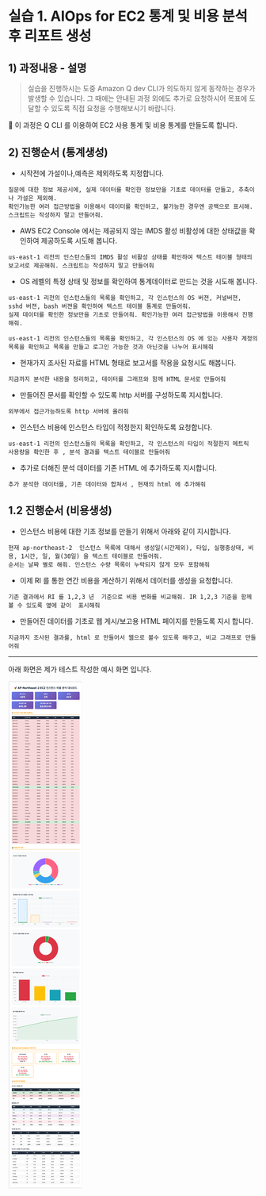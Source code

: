
# 실습 1. AIOps for EC2 통계 및 비용 분석후 리포트 생성

## 1) 과정내용 - 설명

> 실습을 진행하시는 도중 Amazon Q dev CLI가 의도하지 않게 동작하는 경우가 발생할 수 있습니다. 그 때에는 안내된 과정 외에도 추가로 요청하시어 목표에 도달할 수 있도록 직접 요청을 수행해보시기 바랍니다.

 
📢 이 과정은 Q CLI 를 이용하여 EC2 사용 통계 및 비용 통계를 만들도록 합니다. 


## 2) 진행순서 (통계생성)

* 시작전에 가설이나,예측은 제외하도록 지정합니다.
```
질문에 대한 정보 제공시에, 실제 데이터를 확인한 정보만을 기초로 데이터를 만들고, 추축이나 가설은 제외해.
확인가능한 여러 접근방법을 이용해서 데이터를 확인하고, 불가능한 경우엔 공백으로 표시해. 스크립트는 작성하지 말고 만들어줘.
```


* AWS EC2 Console 에서는 제공되지 않는 IMDS 활성 비활성에 대한 상태값을 확인하여 제공하도록 시도해 봅니다. 
```
us-east-1 리전의 인스턴스들의 IMDS 활성 비활성 상태를 확인하여 텍스트 테이블 형태의 보고서로 제공해줘. 스크립트는 작성하지 말고 만들어줘
```


* OS 레벨의 특정 상태 및 정보를 확인하여 통계데이터로 만드는 것을 시도해 봅니다. 

```
us-east-1 리전의 인스턴스들의 목록을 확인하고, 각 인스턴스의 OS 버젼, 커널버젼, sshd 버젼, bash 버젼을 확인하여 텍스트 테이블 통계로 만들어줘.
실제 데이터를 확인한 정보만을 기초로 만들어줘. 확인가능한 여러 접근방법을 이용해서 진행해줘.
```

```
us-east-1 리전의 인스턴스들의 목록을 확인하고, 각 인스턴스의 OS 에 있는 사용자 계정의 목록을 확인하고 목록을 만들고 로그인 가능한 것과 아닌것을 나누어 표시해줘
```

* 현재가지 조사된 자료를 HTML 형태로 보고서를 작용을 요청시도 해봅니다.
```
지금까지 분석한 내용을 정리하고, 데이터를 그래프와 함께 HTML 문서로 만들어줘
```


* 만들어진 문서를 확인할 수 있도록 http 서버를 구성하도록 지시합니다. 
```
외부에서 접근가능하도록 http 서버에 올려줘
```

* 인스턴스 비용에 인스턴스 타입이 적정한지 확인하도록 요청합니다.
```
us-east-1 리전의 인스턴스들의 목록을 확인하고, 각 인스턴스의 타입이 적절한지 메트릭 사용량을 확인한 후 , 분석 결과를 텍스트 테이블로 만들어줘
```

* 추가로 더해진 분석 데이터를 기존 HTML 에 추가하도록 지시합니다.
```
추가 분석한 데이터를, 기존 데이터와 합쳐서 , 현재의 html 에 추가해줘
```

## 1.2 진행순서 (비용생성)

* 인스턴스 비용에 대한 기초 정보를 만들기 위해서 아래와 같이 지시합니다.
```
현재 ap-northeast-2  인스턴스 목록에 대해서 생성일(시간제외), 타입, 실행중상태, 비용, 1시간, 일, 월(30일) 을 텍스트 테이블로 만들어줘.
순서는 날짜 별로 해줘. 인스턴스 수량 목록이 누락되지 않게 모두 포함해줘
```

* 이제 RI 를 통한 연간 비용을 계산하기 위해서 데이터를 생성을 요청합니다.
```
기존 결과에서 RI 를 1,2,3 년  기준으로 비용 변화를 비교해줘. IR 1,2,3 기준을 함께 볼 수 있도록 옆에 같이  표시해줘
```

* 만들어진 데이터를 기초로 웹 게시/보고용 HTML 페이지를 만들도록 지시 합니다.
```
지금까지 조사된 결과를, html 로 만들어서 웹으로 볼수 있도록 해주고, 비교 그래프로 만들어줘
```


----
아래 화면은 제가 테스트 작성한 예시 화면 입니다. 

![ec2-cost-calc.img](./data/ec2-cost-calc.png)
